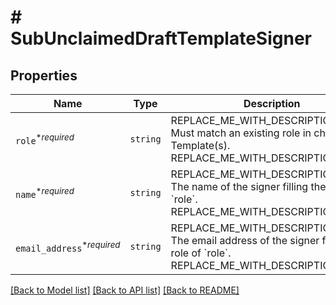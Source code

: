 # # SubUnclaimedDraftTemplateSigner



## Properties

Name | Type | Description | Notes
------------ | ------------- | ------------- | -------------
| `role`<sup>*_required_</sup> | ```string``` | REPLACE_ME_WITH_DESCRIPTION_BEGIN Must match an existing role in chosen Template(s). REPLACE_ME_WITH_DESCRIPTION_END |  |
| `name`<sup>*_required_</sup> | ```string``` | REPLACE_ME_WITH_DESCRIPTION_BEGIN The name of the signer filling the role of &#x60;role&#x60;. REPLACE_ME_WITH_DESCRIPTION_END |  |
| `email_address`<sup>*_required_</sup> | ```string``` | REPLACE_ME_WITH_DESCRIPTION_BEGIN The email address of the signer filling the role of &#x60;role&#x60;. REPLACE_ME_WITH_DESCRIPTION_END |  |

[[Back to Model list]](../../README.md#models) [[Back to API list]](../../README.md#endpoints) [[Back to README]](../../README.md)
